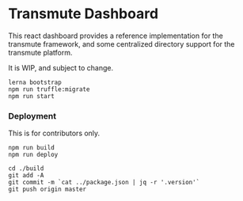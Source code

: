 # Transmute Dashboard

This react dashboard provides a reference implementation for the transmute framework, and some centralized directory support for the transmute platform.

It is WIP, and subject to change.

```
lerna bootstrap
npm run truffle:migrate
npm run start
```

### Deployment

This is for contributors only.

```
npm run build
npm run deploy

cd ./build
git add -A 
git commit -m `cat ../package.json | jq -r '.version'` 
git push origin master
```